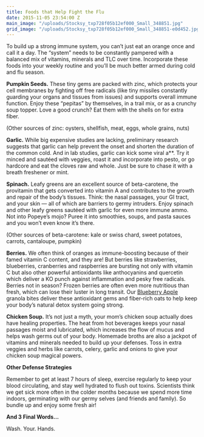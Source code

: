 ```yaml
---
title: Foods that Help Fight the Flu
date: 2015-11-05 23:54:00 Z
main_image: "/uploads/Stocksy_txp728f05b12ef000_Small_348851.jpg"
grid_image: "/uploads/Stocksy_txp728f05b12ef000_Small_348851-e0d452.jpg"
---
```


To build up a strong immune system, you can’t just eat an orange once and call it a day. The “system” needs to be constantly pampered with a balanced mix of vitamins, minerals and TLC over time. Incorporate these foods into your weekly routine and you’ll be much better armed during cold and flu season.

**Pumpkin Seeds.** These tiny gems are packed with zinc, which protects your cell membranes by fighting off free radicals (like tiny missiles constantly guarding your organs and tissues from issues) and supports overall immune function. Enjoy these “pepitas” by themselves, in a trail mix, or as a crunchy soup topper. Love a good crunch? Eat them with the shells on for extra fiber.

(Other sources of zinc: oysters, shellfish, meat, eggs, whole grains, nuts)

**Garlic.** While big expensive studies are lacking, preliminary research suggests that garlic can help prevent the onset and shorten the duration of the common cold. And in lab studies, garlic can kick some viral a**. Try it minced and sautéed with veggies, roast it and incorporate into pesto, or go hardcore and eat the cloves raw and whole. Just be sure to chase it with a breath freshener or mint.

**Spinach.** Leafy greens are an excellent source of beta-carotene, the provitamin that gets converted into vitamin A and contributes to the growth and repair of the body’s tissues. Think: the nasal passages, your GI tract, and your skin — all of which are barriers to germy intruders. Enjoy spinach and other leafy greens sautéed with garlic for even more immune ammo. Not into Popeye’s mojo? Puree it into smoothies, soups, and pasta sauces and you won’t even know it’s there.

(Other sources of beta-carotene: kale or swiss chard, sweet potatoes, carrots, cantaloupe, pumpkin)

**Berries.** We often think of oranges as immune-boosting because of their famed vitamin C content, and they are! But berries like strawberries, blueberries, cranberries and raspberries are bursting not only with vitamin C but also other powerful antioxidants like anthocyanins and quercetin which deliver a KO punch against inflammation and pesky free radicals. Berries not in season? Frozen berries are often even more nutritious than fresh, which can lose their luster in long transit. Our [Blueberry Apple](https://nourishsnacks.com/snacks/blueberry-apple/) granola bites deliver these antioxidant gems and fiber-rich oats to help keep your body’s natural detox system going strong.

**Chicken Soup.** It’s not just a myth, your mom’s chicken soup actually does have healing properties. The heat from hot beverages keeps your nasal passages moist and lubricated, which increases the flow of mucus and helps wash germs out of your body. Homemade broths are also a jackpot of vitamins and minerals needed to build up your defenses. Toss in extra veggies and herbs like carrots, celery, garlic and onions to give your chicken soup magical powers.

**Other Defense Strategies**

Remember to get at least 7 hours of sleep, exercise regularly to keep your blood circulating, and stay well hydrated to flush out toxins. Scientists think we get sick more often in the colder months because we spend more time indoors, germinating with our germy selves (and friends and family). So bundle up and enjoy some fresh air!

**And 3 Final Words…**

Wash. Your. Hands.
